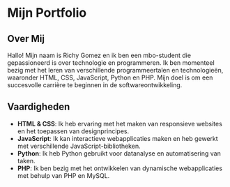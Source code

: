# Mijn Portfolio

## Over Mij

Hallo! Mijn naam is Richy Gomez en ik ben een mbo-student die gepassioneerd is over technologie en programmeren. Ik ben momenteel bezig met het leren van verschillende programmeertalen en technologieën, waaronder HTML, CSS, JavaScript, Python en PHP. Mijn doel is om een succesvolle carrière te beginnen in de softwareontwikkeling.

## Vaardigheden

- **HTML & CSS**: Ik heb ervaring met het maken van responsieve websites en het toepassen van designprincipes.
- **JavaScript**: Ik kan interactieve webapplicaties maken en heb gewerkt met verschillende JavaScript-bibliotheken.
- **Python**: Ik heb Python gebruikt voor datanalyse en automatisering van taken.
- **PHP**: Ik ben bezig met het ontwikkelen van dynamische webapplicaties met behulp van PHP en MySQL.
